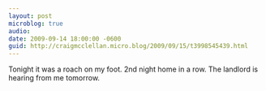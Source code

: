 ```yaml
---
layout: post
microblog: true
audio: 
date: 2009-09-14 18:00:00 -0600
guid: http://craigmcclellan.micro.blog/2009/09/15/t3998545439.html
---
```

Tonight it was a roach on my foot.  2nd night home in a row.  The landlord is hearing from me tomorrow.
